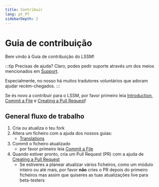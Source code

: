 ```yaml
---
title: Contribuir
lang: pt_PT
sidebarDepth: 2
---
```


# Guia de contribuição

Bem vindo à Guia de contribuição do LSSM!

:::tip Precisas de ajuda?
Claro, podes pedir suporte através um dos meios mencionados em [Support](./support.md).

Especialmente, no nosso <discord/> há muitos tradutores voluntários que adoram ajudar recém-chegados.
:::

Se és novo a contribuir para o LSSM, por favor primeiro leia [Introduction][introduction], [Commit a File][commit] e [Creating a Pull Request][pr]!

## General fluxo de trabalho

1. Cria ou atualiza o teu fork
2. Altera um ficheiro com a ajuda dos nossos guias:
   * [Translations](./contributing/translations.md)
3. Commit o ficheiro atualizado
   * por favor primeiro leia [Commit a File][commit]
4. Quando estiver pronto, cria um Pull Request (PR) com a ajuda de [Creating a Pull Request][pr]
   * Se estiveres a planear atualizar vários ficheiros, como um módulo inteiro ou até mais, por favor **não** cries o PR depois do primeiro ficheiros mas assim que quiseres as tuas atualizações live para beta-testers

[introduction]: ./contributing/introduction.md
[commit]: ./contributing/committing.md
[pr]: ./contributing/prs.md

<!-- ==START_FOOTER== Do NOT edit anything below this line! Any edits will be removed as content is auto generated! -->
[lssm.status]: https://status.lss-manager.de/
[lssm.discord]: https://discord.gg/RcTNjpB
[lssm.userscript]: https://v4.lss-manager.de/lssm-v4.user.js
[lssm.donations]: https://donate.lss-manager.de/
[docs]: https://docs.lss-manager.de/
[docs.home]: /en_US/
[docs.apps]: /en_US/apps.md
[docs.appstore]: /en_US/appstore.md
[docs.bugs]: /en_US/bugs.md
[docs.error_report]: /en_US/error_report.md
[docs.faq]: /en_US/faq.md
[docs.metadata]: /en_US/metadata.md
[docs.other]: /en_US/other.md
[docs.settings]: /en_US/settings.md
[docs.suggestions]: /en_US/suggestions.md
[docs.support]: /en_US/support.md
[games.self]: https://missionchief.com
[tampermonkey]: https://tampermonkey.net/
[github]: https://github.com/LSS-Manager/LSSM-V.4
[github.issues]: https://github.com/LSS-Manager/LSSM-V.4/issues
[github.issues.open]: https://github.com/LSS-Manager/LSSM-V.4/issues?q=is%3Aissue+is%3Aopen+label%3Abug